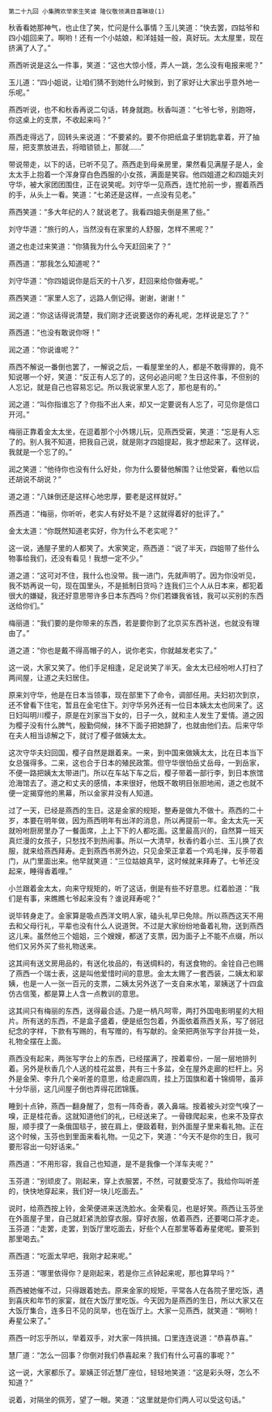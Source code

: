     第二十九回 小集腾欢举家生笑谑 隆仪敬领满目喜琳琅(1) 

   秋香看她那神气，也止住了笑，忙问是什么事情？玉儿笑道：“快去罢，四姑爷和四小姐回来了。啊哟！还有一个小姑娘，和洋娃娃一般，真好玩。太太屋里，现在挤满了人了。”

   燕西听说是这么一件事，笑道：“这也大惊小怪，弄人一跳，怎么没有电报来呢？”

   玉儿道：“四小姐说，让咱们猜不到她什么时候到，到了家好让大家出乎意外地一乐呢。”

   燕西听说，也不和秋香再说二句话，转身就跑。秋香叫道：“七爷七爷，别跑呀，你这桌上的支票，不收起来吗？”

   燕西走得远了，回转头来说道：“不要紧的。要不你把纸盒子里钥匙拿着，开了抽屉，把支票放进去，将暗锁锁上，那就……”

   带说带走，以下的话，已听不见了。燕西走到母亲房里，果然看见满屋子是人，金太太手上抱着一个浑身穿白色西服的小女孩，满面是笑容。他四姐道之和四姐夫刘守华，被大家团团围住，正在说笑呢。刘守华一见燕西，连忙抢前一步，握着燕西的手，从头上一看。笑道：“七弟还是这样，一点没有见老。”

   燕西笑道：“多大年纪的人？就说老了。我看四姐夫倒是黑了些。”

   刘守华道：“旅行的人，当然没有在家里的人舒服，怎样不黑呢？”

   道之也走过来笑道：“你猜我为什么今天赶回来了？”

   燕西道：“那我怎么知道呢？”

   刘守华道：“你四姐说你是后天的十八岁，赶回来给你做寿呢。”

   燕西笑道：“家里人忘了，远路人倒记得。谢谢，谢谢！”

   润之道：“你这话得说清楚，我们刚才还说要送你的寿礼呢，怎样说是忘了？”

   燕西道：“也没有敢说你呀！”

   润之道：“你说谁呢？”

   燕西不解说一番倒也罢了，一解说之后，一看屋里坐的人，都是不敢得罪的，竟不知说哪一个好，笑道：“反正有人忘了的，这何必追问呢？生日这件事，不但别的人忘记，就是自己也容易忘记。所以我说家里人忘了，那也是有的。”

   润之道：“叫你指谁忘了？你指不出人来，却又一定要说有人忘了，可见你是信口开河。”

   梅丽正靠着金太太坐，在逗着那个小外甥儿玩，见燕西受窘，笑道：“忘是有人忘了的。别人我不知道，把我自己说，就是刚才四姐提起，我才想起来了。这样说，我就是一个忘了的。”

   润之笑道：“他待你也没有什么好处，你为什么要替他解围？让他受窘，看他以后还胡说不胡说？”

   道之道：“八妹倒还是这样心地忠厚，要老是这样就好。”

   燕西道：“梅丽，你听听，老实人有好处不是？这就得着好的批评了。”

   金太太道：“你既然知道老实好，你为什么不老实呢？”

   这一说，通屋子里的人都笑了。大家笑定，燕西道：“说了半天，四姐带了些什么物事给我们，还没有看见！我想一定不少。”

   道之道：“这可对不住，我什么也没带。我一进门，先就声明了。因为你没听见，我不妨再说一句，现在国里头，不是抵制日货吗？连我们三个人从日本来，都犯着很大的嫌疑，我还好意思带许多日本东西吗？你们若嫌我省钱，我可以买别的东西送给你们。”

   梅丽道：“我们要的是你带来的东西，若是要你到了北京买东西补送，也就没有理由了。”

   道之道：“你也是戴不得高帽子的人，说你老实，你就越发老实了。”

   这一说，大家又笑了。他们手足相逢，足足说笑了半天。金太太已经吩咐人打扫了两间屋，让道之夫妇居住。

   原来刘守华，他是在日本当领事，现在部里下了命令，调部任用。夫妇初次到京，还不曾看下住宅，暂且在金宅住下。刘守华另外还有一位日本姨太太也同来了。这日妇叫明川樱子，原是在刘家当下女的，日子一久，就和主人发生了爱情。道之因为樱子没有什么脾气，殷勤伺候，抹不下面子把她辞了，也就由他们去。后来守华在夫人相当谅解之下，就讨了樱子做姨太太。

   这次守华夫妇回国，樱子自然是跟着来。一来，到中国来做姨太太，比在日本当下女总强得多。二来，这也合于日本的殖民政策。但守华很怕岳丈岳母，一到岳家，不便一路把姨太太带进门。所以在车站下车之后，樱子带着一部行李，到日本旅馆沧海馆去了。道之和丈夫的感情，本来很好，他既不敢明目张胆地闹，道之也就不便一定揭穿他的黑幕，所以金家并没有人知道。

   过了一天，已经是燕西的生日。这是金家的规矩，整寿是做九不做十。燕西的二十岁，本要在明年做，因为燕西明年有出洋的消息，所以再提前一年。金太太先一天就吩咐厨房里办了一餐面席，上上下下的人都吃面。这里最高兴的，自然算一班天真烂漫的女孩子，只愁找不到热闹事。所以一大清早，秋香约着小兰、玉儿换了衣服，就来给燕西拜寿。走到燕西书房外边，只见金荣正拿着一个鸡毛掸，反手带着门，从门里面出来。他早就笑道：“三位姑娘真早，这时候就来拜寿了。七爷还没起来，睡得香着哩。”

   小兰跟着金太太，向来守规矩的，听了这话，倒是有些不好意思。红着脸道：“我们是有事，来瞧瞧七爷起来没有？谁说拜寿呢？”

   说毕转身走了。金家算是吸点西洋文明人家，磕头礼早已免除。所以燕西这天不用去和父母行礼，平辈也没有什么人说道贺。不过是大家纷纷地备着礼物，送到燕西这儿来。虽然他三个姐姐，三个嫂嫂，都送了支票，因为面子上不能不点缀，所以他们又另外买了些礼物送来。

   这其间有送文房用品的，有送化妆品的，有送绸料的，有送食物的。金铨自己也赐了燕西一个瑞士表，这是叫他爱惜时间的意思。金太太赐了一套西装，二姨太和翠姨，也是一人一张一百元的支票，二姨太另外送了一支自来水笔，翠姨送了十四盒仿古信笺，都是算上人含一点教训的意思。

   这其间只有梅丽的东西，送得最合适。乃是一柄凡呵零，两打外国电影明星的大相片。所有送的东西，不是盒子盛着，便是纸包包着，外面依着燕西关系，写了弱冠纪念的字样，下款有写赐的，有写赠的，有写献的。金荣把两张写字台并拢一处，礼物全摆在上面。

   燕西没有起来，两张写字台上的东西，已经摆满了，按着辈份，一层一层地排列着。另外是秋香几个人送的桂花盆景，共有三十多盆，全在屋外走廊的栏杆上。另外是金荣、李升几个亲听差的意思，给走廊四周，挂上万国旗和着十锦绸带，虽非十分华丽，这几间屋子倒也弄得花团锦簇。

   睡到十点钟，燕西一翻身醒了，忽有一阵奇香，袭入鼻端。按着被头对空气嗅了一嗅，正是桂花香。这就知道他们的礼，已经送来了。一骨碌爬起来，也来不及穿衣服，顺手摸了一条俄国毯子，披在肩上，便趿着鞋，到外面屋子里来看礼物。正在这个时候，玉芬也到里面来看礼物。一见之下，笑道：“今天不是你的生日，我可要形容出一句好话来。”

   燕西道：“不用形容，我自己也知道，是不是我像一个洋车夫呢？”

   玉芬道：“别顽皮了。刚起来，穿上衣服罢，不然，可就要受冻了。我给你叫听差的，快快地穿起来，我们好一块儿吃面去。”

   说时，给燕西按上铃，金荣便进来送洗脸水。金荣看见，也是好笑。燕西让玉芬坐在外面屋子里，自己就赶紧洗脸穿衣服。穿好衣服，依着燕西，还要喝口茶才走。玉芬道：“走罢，走罢，到饭厅里吃面去，好些个人在那里等着寿星佬呢。要茶到那里喝去。”

   燕西道：“吃面太早吧，我刚才起来呢。”

   玉芬道：“哪里依得你？是刚起来，若是你三点钟起来呢，那也算早吗？”

   燕西被她催不过，只得跟着她去。原来金家的规矩，平常各人在各院子里吃饭，遇到喜庆和年节的家宴，就在大饭厅里吃饭。今天因为是燕西的生日，所以大家又在大饭厅集合，连多日不见的凤举，也在饭厅上。大家一见燕西，就笑道：“啊哟！寿星公来了。”

   燕西一时忘乎所以，举着双手，对大家一阵拱揖。口里连连说道：“恭喜恭喜。”

   慧厂道：“怎么一回事？你倒对我们恭喜起来？我们有什么可喜的事呢？”

   这一说，大家都乐了。翠姨正邻近慧厂座位，轻轻地笑道：“这是彩头呀，怎么不知道？”

   说着，对隔坐的佩芳，望了一眼。笑道：“这里就是你们两人可以受这句话。”

